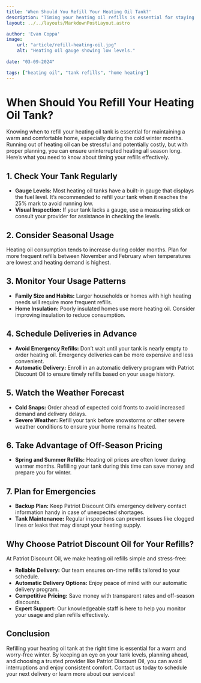 ```yaml
---
title: 'When Should You Refill Your Heating Oil Tank?'
description: "Timing your heating oil refills is essential for staying warm and avoiding emergencies during winter. Learn how to monitor your tank, plan deliveries, and ensure uninterrupted heating with expert advice from Patriot Discount Oil."
layout: ../../layouts/MarkdownPostLayout.astro

author: 'Evan Coppa'
image:
    url: "article/refill-heating-oil.jpg"
    alt: "Heating oil gauge showing low levels."
    
date: "03-09-2024"

tags: ["heating oil", "tank refills", "home heating"]
---
```


# **When Should You Refill Your Heating Oil Tank?**

Knowing when to refill your heating oil tank is essential for maintaining a warm and comfortable home, especially during the cold winter months. Running out of heating oil can be stressful and potentially costly, but with proper planning, you can ensure uninterrupted heating all season long. Here’s what you need to know about timing your refills effectively.

## **1. Check Your Tank Regularly**

- **Gauge Levels:** Most heating oil tanks have a built-in gauge that displays the fuel level. It’s recommended to refill your tank when it reaches the 25% mark to avoid running low.
- **Visual Inspection:** If your tank lacks a gauge, use a measuring stick or consult your provider for assistance in checking the levels.

## **2. Consider Seasonal Usage**

Heating oil consumption tends to increase during colder months. Plan for more frequent refills between November and February when temperatures are lowest and heating demand is highest.

## **3. Monitor Your Usage Patterns**

- **Family Size and Habits:** Larger households or homes with high heating needs will require more frequent refills.
- **Home Insulation:** Poorly insulated homes use more heating oil. Consider improving insulation to reduce consumption.

## **4. Schedule Deliveries in Advance**

- **Avoid Emergency Refills:** Don’t wait until your tank is nearly empty to order heating oil. Emergency deliveries can be more expensive and less convenient.
- **Automatic Delivery:** Enroll in an automatic delivery program with Patriot Discount Oil to ensure timely refills based on your usage history.

## **5. Watch the Weather Forecast**

- **Cold Snaps:** Order ahead of expected cold fronts to avoid increased demand and delivery delays.
- **Severe Weather:** Refill your tank before snowstorms or other severe weather conditions to ensure your home remains heated.

## **6. Take Advantage of Off-Season Pricing**

- **Spring and Summer Refills:** Heating oil prices are often lower during warmer months. Refilling your tank during this time can save money and prepare you for winter.

## **7. Plan for Emergencies**

- **Backup Plan:** Keep Patriot Discount Oil’s emergency delivery contact information handy in case of unexpected shortages.
- **Tank Maintenance:** Regular inspections can prevent issues like clogged lines or leaks that may disrupt your heating supply.

## **Why Choose Patriot Discount Oil for Your Refills?**

At Patriot Discount Oil, we make heating oil refills simple and stress-free:

- **Reliable Delivery:** Our team ensures on-time refills tailored to your schedule.
- **Automatic Delivery Options:** Enjoy peace of mind with our automatic delivery program.
- **Competitive Pricing:** Save money with transparent rates and off-season discounts.
- **Expert Support:** Our knowledgeable staff is here to help you monitor your usage and plan refills effectively.

## **Conclusion**

Refilling your heating oil tank at the right time is essential for a warm and worry-free winter. By keeping an eye on your tank levels, planning ahead, and choosing a trusted provider like Patriot Discount Oil, you can avoid interruptions and enjoy consistent comfort. Contact us today to schedule your next delivery or learn more about our services!
